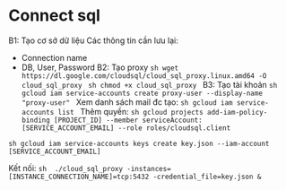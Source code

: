# Connect sql

B1: Tạo cơ sở dữ liệu
Các thông tin cần lưu lại:
- Connection name
- DB, User, Password
B2: Tạo proxy 
``sh
wget https://dl.google.com/cloudsql/cloud_sql_proxy.linux.amd64 -O cloud_sql_proxy
``
``sh
chmod +x cloud_sql_proxy
``
B3: Tạo tài khoản
``sh
gcloud iam service-accounts create proxy-user --display-name "proxy-user"
``
Xem danh sách mail đc tạo:
``sh
gcloud iam service-accounts list
``
Thêm quyền:
``sh
gcloud projects add-iam-policy-binding [PROJECT_ID] --member serviceAccount:[SERVICE_ACCOUNT_EMAIL] --role roles/cloudsql.client
``

``sh
gcloud iam service-accounts keys create key.json --iam-account [SERVICE_ACCOUNT_EMAIL]
``

Kết nối:
``sh 
./cloud_sql_proxy -instances=[INSTANCE_CONNECTION_NAME]=tcp:5432 -credential_file=key.json &
``
